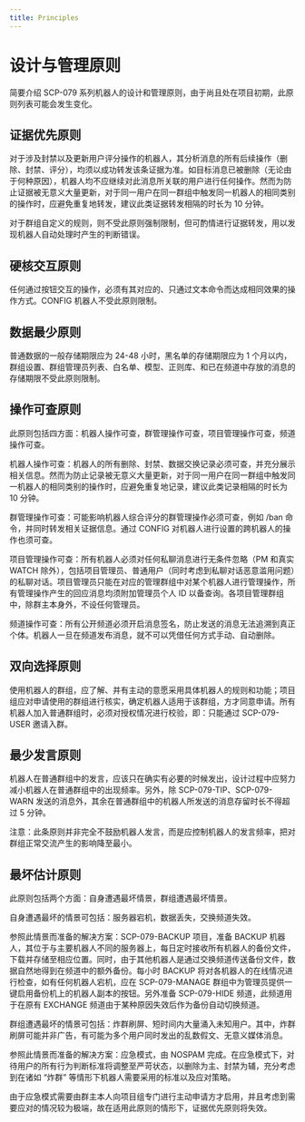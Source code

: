 ```yaml
---
title: Principles
---
```


<link rel="stylesheet" href="/css/chinese.css">

# 设计与管理原则

简要介绍 SCP-079 系列机器人的设计和管理原则，由于尚且处在项目初期，此原则列表可能会发生变化。

## 证据优先原则

对于涉及封禁以及更新用户评分操作的机器人，其分析消息的所有后续操作（删除、封禁、评分），均须以成功转发该条证据为准。如目标消息已被删除（无论由于何种原因），机器人均不应继续对此消息所关联的用户进行任何操作。然而为防止证据被无意义大量更新，对于同一用户在同一群组中触发同一机器人的相同类别的操作时，应避免重复地转发，建议此类证据转发相隔的时长为 10 分钟。

对于群组自定义的规则，则不受此原则强制限制，但可酌情进行证据转发，用以发现机器人自动处理时产生的判断错误。

## 硬核交互原则

任何通过按钮交互的操作，必须有其对应的、只通过文本命令而达成相同效果的操作方式。CONFIG 机器人不受此原则限制。

## 数据最少原则

普通数据的一般存储期限应为 24-48 小时，黑名单的存储期限应为 1 个月以内，群组设置、群组管理员列表、白名单、模型、正则库、和已在频道中存放的消息的存储期限不受此原则限制。

## 操作可查原则

此原则包括四方面：机器人操作可查，群管理操作可查，项目管理操作可查，频道操作可查。

机器人操作可查：机器人的所有删除、封禁、数据交换记录必须可查，并充分展示相关信息。然而为防止记录被无意义大量更新，对于同一用户在同一群组中触发同一机器人的相同类别的操作时，应避免重复地记录，建议此类记录相隔的时长为 10 分钟。

群管理操作可查：可能影响机器人综合评分的群管理操作必须可查，例如 /ban 命令，并同时转发相关证据信息。通过 CONFIG 对机器人进行设置的跨机器人的操作也须可查。

项目管理操作可查：所有机器人必须对任何私聊消息进行无条件忽略（PM 和真实 WATCH 除外），包括项目管理员、普通用户（同时考虑到私聊对话恶意滥用问题）的私聊对话。项目管理员只能在对应的管理群组中对某个机器人进行管理操作，所有管理操作产生的回应消息均须附加管理员个人 ID 以备查询。各项目管理群组中，除群主本身外，不设任何管理员。

频道操作可查：所有公开频道必须开启消息签名，防止发送的消息无法追溯到真正个体。机器人一旦在频道发布消息，就不可以凭借任何方式手动、自动删除。

## 双向选择原则

使用机器人的群组，应了解、并有主动的意愿采用具体机器人的规则和功能；项目组应对申请使用的群组进行核实，确定机器人适用于该群组，方才同意申请。所有机器人加入普通群组时，必须对授权情况进行校验，即：只能通过 SCP-079-USER 邀请入群。

## 最少发言原则

机器人在普通群组中的发言，应该只在确实有必要的时候发出，设计过程中应努力减小机器人在普通群组中的出现频率。另外，除 SCP-079-TIP、SCP-079-WARN 发送的消息外，其余在普通群组中的机器人所发送的消息存留时长不得超过 5 分钟。

注意：此条原则并非完全不鼓励机器人发言，而是应控制机器人的发言频率，把对群组正常交流产生的影响降至最小。

## 最坏估计原则

此原则包括两个方面：自身遭遇最坏情景，群组遭遇最坏情景。

自身遭遇最坏的情景可包括：服务器宕机，数据丢失，交换频道失效。

参照此情景而准备的解决方案：SCP-079-BACKUP 项目，准备 BACKUP 机器人，其位于与主要机器人不同的服务器上，每日定时接收所有机器人的备份文件，下载并存储至相应位置。同时，由于其他机器人是通过交换频道传送备份文件，数据自然地得到在频道中的额外备份。每小时 BACKUP 将对各机器人的在线情况进行检查，如有任何机器人宕机，应在 SCP-079-MANAGE 群组中为管理员提供一键启用备份机上的机器人副本的按钮。另外准备 SCP-079-HIDE 频道，此频道用于在原有 EXCHANGE 频道由于某种原因失效后作为备份自动切换频道。

群组遭遇最坏的情景可包括：炸群刷屏、短时间内大量涌入未知用户。其中，炸群刷屏可能并非广告，有可能为多个用户同时发出的乱数假文、无意义媒体消息。

参照此情景而准备的解决方案：应急模式，由 NOSPAM 完成。在应急模式下，对待用户的所有行为判断标准将调整至严苛状态，以删除为主、封禁为辅，充分考虑到在诸如 “炸群” 等情形下机器人需要采用的标准以及应对策略。

由于应急模式需要由群主本人向项目组专门进行主动申请方才启用，并且考虑到需要应对的情况较为极端，故在适用此原则的情形下，证据优先原则将失效。

<audio src="/audio/door/dooropenpage.ogg" autoplay></audio>

